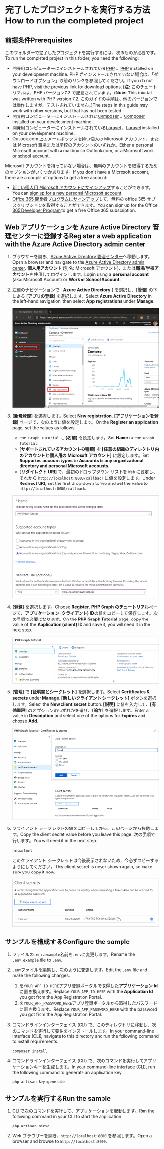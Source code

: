 # <a name="how-to-run-the-completed-project"></a><span data-ttu-id="9d9d9-101">完了したプロジェクトを実行する方法</span><span class="sxs-lookup"><span data-stu-id="9d9d9-101">How to run the completed project</span></span>

## <a name="prerequisites"></a><span data-ttu-id="9d9d9-102">前提条件</span><span class="sxs-lookup"><span data-stu-id="9d9d9-102">Prerequisites</span></span>

<span data-ttu-id="9d9d9-103">このフォルダーで完了したプロジェクトを実行するには、次のものが必要です。</span><span class="sxs-lookup"><span data-stu-id="9d9d9-103">To run the completed project in this folder, you need the following:</span></span>

- <span data-ttu-id="9d9d9-104">開発用コンピューターにインストールされている[PHP](http://php.net/downloads.php) 。</span><span class="sxs-lookup"><span data-stu-id="9d9d9-104">[PHP](http://php.net/downloads.php) installed on your development machine.</span></span> <span data-ttu-id="9d9d9-105">PHP がインストールされていない場合は、「ダウンロードオプション」の前のリンクを参照してください。</span><span class="sxs-lookup"><span data-stu-id="9d9d9-105">If you do not have PHP, visit the previous link for download options.</span></span> <span data-ttu-id="9d9d9-106">(**注:** このチュートリアルは、PHP バージョン7.2 で記述されています。</span><span class="sxs-lookup"><span data-stu-id="9d9d9-106">(**Note:** This tutorial was written with PHP version 7.2.</span></span> <span data-ttu-id="9d9d9-107">このガイドの手順は、他のバージョンでは動作しますが、テストされていません。)</span><span class="sxs-lookup"><span data-stu-id="9d9d9-107">The steps in this guide may work with other versions, but that has not been tested.)</span></span>
- <span data-ttu-id="9d9d9-108">開発用コンピューターにインストールされた[Composer](https://getcomposer.org/) 。</span><span class="sxs-lookup"><span data-stu-id="9d9d9-108">[Composer](https://getcomposer.org/) installed on your development machine.</span></span>
- <span data-ttu-id="9d9d9-109">開発用コンピューターにインストールされている[Laravel](https://laravel.com/) 。</span><span class="sxs-lookup"><span data-stu-id="9d9d9-109">[Laravel](https://laravel.com/) installed on your development machine.</span></span>
- <span data-ttu-id="9d9d9-110">Outlook.com 上のメールボックスを持つ個人の Microsoft アカウント、または Microsoft 職場または学校のアカウントのいずれか。</span><span class="sxs-lookup"><span data-stu-id="9d9d9-110">Either a personal Microsoft account with a mailbox on Outlook.com, or a Microsoft work or school account.</span></span>

<span data-ttu-id="9d9d9-111">Microsoft アカウントを持っていない場合は、無料のアカウントを取得するためのオプションがいくつかあります。</span><span class="sxs-lookup"><span data-stu-id="9d9d9-111">If you don't have a Microsoft account, there are a couple of options to get a free account:</span></span>

- <span data-ttu-id="9d9d9-112">[新しい個人用 Microsoft アカウントにサインアップ](https://signup.live.com/signup?wa=wsignin1.0&rpsnv=12&ct=1454618383&rver=6.4.6456.0&wp=MBI_SSL_SHARED&wreply=https://mail.live.com/default.aspx&id=64855&cbcxt=mai&bk=1454618383&uiflavor=web&uaid=b213a65b4fdc484382b6622b3ecaa547&mkt=E-US&lc=1033&lic=1)することができます。</span><span class="sxs-lookup"><span data-stu-id="9d9d9-112">You can [sign up for a new personal Microsoft account](https://signup.live.com/signup?wa=wsignin1.0&rpsnv=12&ct=1454618383&rver=6.4.6456.0&wp=MBI_SSL_SHARED&wreply=https://mail.live.com/default.aspx&id=64855&cbcxt=mai&bk=1454618383&uiflavor=web&uaid=b213a65b4fdc484382b6622b3ecaa547&mkt=E-US&lc=1033&lic=1).</span></span>
- <span data-ttu-id="9d9d9-113">[Office 365 開発者プログラムにサインアップ](https://developer.microsoft.com/office/dev-program)して、無料の office 365 サブスクリプションを取得することができます。</span><span class="sxs-lookup"><span data-stu-id="9d9d9-113">You can [sign up for the Office 365 Developer Program](https://developer.microsoft.com/office/dev-program) to get a free Office 365 subscription.</span></span>

## <a name="register-a-web-application-with-the-azure-active-directory-admin-center"></a><span data-ttu-id="9d9d9-114">Web アプリケーションを Azure Active Directory 管理センターに登録する</span><span class="sxs-lookup"><span data-stu-id="9d9d9-114">Register a web application with the Azure Active Directory admin center</span></span>

1. <span data-ttu-id="9d9d9-115">ブラウザーを開き、[Azure Active Directory 管理センター](https://aad.portal.azure.com)へ移動します。</span><span class="sxs-lookup"><span data-stu-id="9d9d9-115">Open a browser and navigate to the [Azure Active Directory admin center](https://aad.portal.azure.com).</span></span> <span data-ttu-id="9d9d9-116">**個人用アカウント** (別名: Microsoft アカウント)、または**職場/学校アカウント**を使用してログインします。</span><span class="sxs-lookup"><span data-stu-id="9d9d9-116">Login using a **personal account** (aka: Microsoft Account) or **Work or School Account**.</span></span>

1. <span data-ttu-id="9d9d9-117">左側のナビゲーションで [ **Azure Active Directory** ] を選択し、[**管理**] の下にある [**アプリの登録**] を選択します。</span><span class="sxs-lookup"><span data-stu-id="9d9d9-117">Select **Azure Active Directory** in the left-hand navigation, then select **App registrations** under **Manage**.</span></span>

    ![<span data-ttu-id="9d9d9-118">アプリの登録のスクリーンショット</span><span class="sxs-lookup"><span data-stu-id="9d9d9-118">A screenshot of the App registrations</span></span> ](/tutorial/images/aad-portal-app-registrations.png)

1. <span data-ttu-id="9d9d9-119">**[新規登録]** を選択します。</span><span class="sxs-lookup"><span data-stu-id="9d9d9-119">Select **New registration**.</span></span> <span data-ttu-id="9d9d9-120">**[アプリケーションを登録]** ページで、次のように値を設定します。</span><span class="sxs-lookup"><span data-stu-id="9d9d9-120">On the **Register an application** page, set the values as follows.</span></span>

    - <span data-ttu-id="9d9d9-121">`PHP Graph Tutorial` に **[名前]** を設定します。</span><span class="sxs-lookup"><span data-stu-id="9d9d9-121">Set **Name** to `PHP Graph Tutorial`.</span></span>
    - <span data-ttu-id="9d9d9-122">**[サポートされているアカウントの種類]** を **[任意の組織のディレクトリ内のアカウントと個人用の Microsoft アカウント]** に設定します。</span><span class="sxs-lookup"><span data-stu-id="9d9d9-122">Set **Supported account types** to **Accounts in any organizational directory and personal Microsoft accounts**.</span></span>
    - <span data-ttu-id="9d9d9-123">**[リダイレクト URI]** で、最初のドロップダウン リストを `Web` に設定し、それから `http://localhost:8000/callback` に値を設定します。</span><span class="sxs-lookup"><span data-stu-id="9d9d9-123">Under **Redirect URI**, set the first drop-down to `Web` and set the value to `http://localhost:8000/callback`.</span></span>

    ![[アプリケーションの登録] ページのスクリーンショット](/tutorial/images/aad-register-an-app.png)

1. <span data-ttu-id="9d9d9-125">**[登録]** を選択します。</span><span class="sxs-lookup"><span data-stu-id="9d9d9-125">Choose **Register**.</span></span> <span data-ttu-id="9d9d9-126">**PHP Graph のチュートリアル**ページで、**アプリケーション (クライアント) ID**の値をコピーして保存します。次の手順で必要になります。</span><span class="sxs-lookup"><span data-stu-id="9d9d9-126">On the **PHP Graph Tutorial** page, copy the value of the **Application (client) ID** and save it, you will need it in the next step.</span></span>

    ![新しいアプリの登録のアプリケーション ID のスクリーンショット](/tutorial/images/aad-application-id.png)

1. <span data-ttu-id="9d9d9-128">**[管理]** で **[証明書とシークレット]** を選択します。</span><span class="sxs-lookup"><span data-stu-id="9d9d9-128">Select **Certificates & secrets** under **Manage**.</span></span> <span data-ttu-id="9d9d9-129">**[新しいクライアント シークレット]** ボタンを選択します。</span><span class="sxs-lookup"><span data-stu-id="9d9d9-129">Select the **New client secret** button.</span></span> <span data-ttu-id="9d9d9-130">**[説明]** に値を入力して、**[有効期限]** のオプションのいずれかを選び、**[追加]** を選択します。</span><span class="sxs-lookup"><span data-stu-id="9d9d9-130">Enter a value in **Description** and select one of the options for **Expires** and choose **Add**.</span></span>

    ![[クライアントシークレットの追加] ダイアログのスクリーンショット](/tutorial/images/aad-new-client-secret.png)

1. <span data-ttu-id="9d9d9-132">クライアント シークレットの値をコピーしてから、このページから移動します。</span><span class="sxs-lookup"><span data-stu-id="9d9d9-132">Copy the client secret value before you leave this page.</span></span> <span data-ttu-id="9d9d9-133">次の手順で行います。</span><span class="sxs-lookup"><span data-stu-id="9d9d9-133">You will need it in the next step.</span></span>

    > [!IMPORTANT]
    > <span data-ttu-id="9d9d9-134">このクライアント シークレットは今後表示されないため、今必ずコピーするようにしてください。</span><span class="sxs-lookup"><span data-stu-id="9d9d9-134">This client secret is never shown again, so make sure you copy it now.</span></span>

    ![新しく追加されたクライアントシークレットのスクリーンショット](/tutorial/images/aad-copy-client-secret.png)

## <a name="configure-the-sample"></a><span data-ttu-id="9d9d9-136">サンプルを構成する</span><span class="sxs-lookup"><span data-stu-id="9d9d9-136">Configure the sample</span></span>

1. <span data-ttu-id="9d9d9-137">ファイルの`.env.example`名前を`.env`に変更します。</span><span class="sxs-lookup"><span data-stu-id="9d9d9-137">Rename the `.env.example` file to `.env`.</span></span>
1. <span data-ttu-id="9d9d9-138">`.env`ファイルを編集し、次のように変更します。</span><span class="sxs-lookup"><span data-stu-id="9d9d9-138">Edit the `.env` file and make the following changes.</span></span>
    1. <span data-ttu-id="9d9d9-139">を`YOUR_APP_ID_HERE`アプリ登録ポータルで取得した**アプリケーション Id**に置き換えます。</span><span class="sxs-lookup"><span data-stu-id="9d9d9-139">Replace `YOUR_APP_ID_HERE` with the **Application Id** you got from the App Registration Portal.</span></span>
    1. <span data-ttu-id="9d9d9-140">を`YOUR_APP_PASSWORD_HERE`アプリ登録ポータルから取得したパスワードに置き換えます。</span><span class="sxs-lookup"><span data-stu-id="9d9d9-140">Replace `YOUR_APP_PASSWORD_HERE` with the password you got from the App Registration Portal.</span></span>
1. <span data-ttu-id="9d9d9-141">コマンドラインインターフェイス (CLI) で、このディレクトリに移動し、次のコマンドを実行して要件をインストールします。</span><span class="sxs-lookup"><span data-stu-id="9d9d9-141">In your command-line interface (CLI), navigate to this directory and run the following command to install requirements.</span></span>

    ```Shell
    composer install
    ```

1. <span data-ttu-id="9d9d9-142">コマンドラインインターフェイス (CLI) で、次のコマンドを実行してアプリケーションキーを生成します。</span><span class="sxs-lookup"><span data-stu-id="9d9d9-142">In your command-line interface (CLI), run the following command to generate an application key.</span></span>

    ```Shell
    php artisan key:generate
    ```

## <a name="run-the-sample"></a><span data-ttu-id="9d9d9-143">サンプルを実行する</span><span class="sxs-lookup"><span data-stu-id="9d9d9-143">Run the sample</span></span>

1. <span data-ttu-id="9d9d9-144">CLI で次のコマンドを実行して、アプリケーションを起動します。</span><span class="sxs-lookup"><span data-stu-id="9d9d9-144">Run the following command in your CLI to start the application.</span></span>

    ```Shell
    php artisan serve
    ```

1. <span data-ttu-id="9d9d9-145">Web ブラウザーを開き、`http://localhost:8000` を参照します。</span><span class="sxs-lookup"><span data-stu-id="9d9d9-145">Open a browser and browse to `http://localhost:8000`.</span></span>